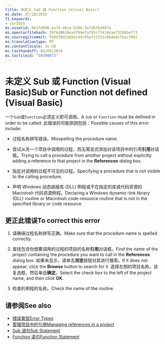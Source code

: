 ```yaml
---
title: 未定义 Sub 或 Function (Visual Basic)
ms.date: 07/20/2015
f1_keywords:
- vbrID35
ms.assetid: 661fdb90-ee7d-40ce-b30b-5e7267bd957a
ms.openlocfilehash: 397648618ea3764efafb5cff41deaef320bbeff3
ms.sourcegitcommit: 558d78d2a68acd4c95ef23231c8b4e4c7bac3902
ms.translationtype: MT
ms.contentlocale: zh-CN
ms.lasthandoff: 04/09/2019
ms.locfileid: "59294673"
---
```

# <a name="sub-or-function-not-defined-visual-basic"></a><span data-ttu-id="78133-102">未定义 Sub 或 Function (Visual Basic)</span><span class="sxs-lookup"><span data-stu-id="78133-102">Sub or Function not defined (Visual Basic)</span></span>
<span data-ttu-id="78133-103">一个`Sub`或`Function`必须定义即可调用。</span><span class="sxs-lookup"><span data-stu-id="78133-103">A `Sub` or `Function` must be defined in order to be called.</span></span> <span data-ttu-id="78133-104">此错误的可能原因包括：</span><span class="sxs-lookup"><span data-stu-id="78133-104">Possible causes of this error include:</span></span>  
  
-   <span data-ttu-id="78133-105">过程名称拼写错误。</span><span class="sxs-lookup"><span data-stu-id="78133-105">Misspelling the procedure name.</span></span>  
  
-   <span data-ttu-id="78133-106">尝试从另一个项目中调用的过程，而无需显式添加对该项目中的引用**引用**对话框。</span><span class="sxs-lookup"><span data-stu-id="78133-106">Trying to call a procedure from another project without explicitly adding a reference to that project in the **References** dialog box.</span></span>  
  
-   <span data-ttu-id="78133-107">指定对调用的过程不可见的过程。</span><span class="sxs-lookup"><span data-stu-id="78133-107">Specifying a procedure that is not visible to the calling procedure.</span></span>  
  
-   <span data-ttu-id="78133-108">声明 Windows 动态链接库 (DLL) 例程或不在指定的库或代码资源的 Macintosh 代码资源例程。</span><span class="sxs-lookup"><span data-stu-id="78133-108">Declaring a Windows dynamic-link library (DLL) routine or Macintosh code-resource routine that is not in the specified library or code resource.</span></span>  
  
## <a name="to-correct-this-error"></a><span data-ttu-id="78133-109">更正此错误</span><span class="sxs-lookup"><span data-stu-id="78133-109">To correct this error</span></span>  
  
1. <span data-ttu-id="78133-110">请确保过程名称拼写正确。</span><span class="sxs-lookup"><span data-stu-id="78133-110">Make sure that the procedure name is spelled correctly.</span></span>  
  
2. <span data-ttu-id="78133-111">查找包含你想要调用的过程的项目的名称**引用**对话框。</span><span class="sxs-lookup"><span data-stu-id="78133-111">Find the name of the project containing the procedure you want to call in the **References** dialog box.</span></span> <span data-ttu-id="78133-112">如果未显示，请单击**浏览**按钮对其进行搜索。</span><span class="sxs-lookup"><span data-stu-id="78133-112">If it does not appear, click the **Browse** button to search for it.</span></span> <span data-ttu-id="78133-113">选择左侧的项目名称，该复选框，然后单击**确定**。</span><span class="sxs-lookup"><span data-stu-id="78133-113">Select the check box to the left of the project name, and then click **OK**.</span></span>  
  
3. <span data-ttu-id="78133-114">检查的例程的名称。</span><span class="sxs-lookup"><span data-stu-id="78133-114">Check the name of the routine.</span></span>  
  
## <a name="see-also"></a><span data-ttu-id="78133-115">请参阅</span><span class="sxs-lookup"><span data-stu-id="78133-115">See also</span></span>

- [<span data-ttu-id="78133-116">错误类型</span><span class="sxs-lookup"><span data-stu-id="78133-116">Error Types</span></span>](../../../visual-basic/programming-guide/language-features/error-types.md)
- [<span data-ttu-id="78133-117">管理项目中的引用</span><span class="sxs-lookup"><span data-stu-id="78133-117">Managing references in a project</span></span>](/visualstudio/ide/managing-references-in-a-project)
- [<span data-ttu-id="78133-118">Sub 语句</span><span class="sxs-lookup"><span data-stu-id="78133-118">Sub Statement</span></span>](../../../visual-basic/language-reference/statements/sub-statement.md)
- [<span data-ttu-id="78133-119">Function 语句</span><span class="sxs-lookup"><span data-stu-id="78133-119">Function Statement</span></span>](../../../visual-basic/language-reference/statements/function-statement.md)
